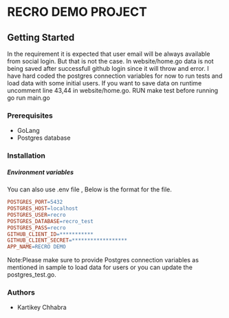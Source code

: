 # RECRO DEMO PROJECT

## Getting Started 
In the requirement it is expected that user email will be always available from social login. But that is not the case. In website/home.go data is not being saved after successfull github login since it will throw and error. 
I have hard coded the postgres connection variables for now to run tests and load data with some initial users.
If you want to save data on runtime uncomment line 43,44 in website/home.go.
RUN make test before running go run main.go

### Prerequisites

- GoLang
- Postgres database

### Installation 

##### Environment variables
You can also use .env file , Below is the format for the file.

```makefile
POSTGRES_PORT=5432
POSTGRES_HOST=localhost
POSTGRES_USER=recro
POSTGRES_DATABASE=recro_test
POSTGRES_PASS=recro
GITHUB_CLIENT_ID=***********
GITHUB_CLIENT_SECRET=******************
APP_NAME=RECRO DEMO
```
Note:Please make sure to provide Postgres connection variables as mentioned in sample to load data for users or you can update the postgres_test.go.



### Authors

- Kartikey Chhabra 